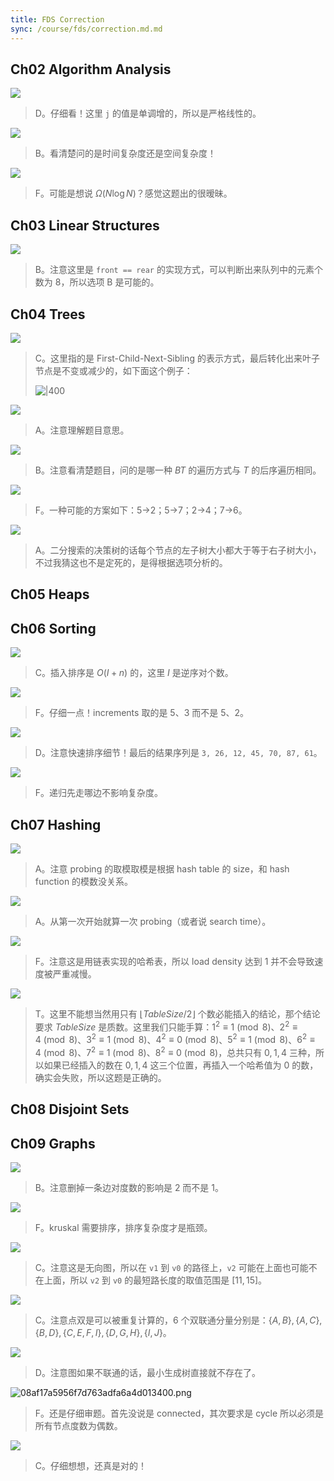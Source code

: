 ```yaml
---
title: FDS Correction
sync: /course/fds/correction.md.md
---
```


## Ch02 Algorithm Analysis

![](https://static.memset0.cn/img/v6/2024/06/27/DgcROWa1.png)

> D。仔细看！这里 `j` 的值是单调增的，所以是严格线性的。

![](https://static.memset0.cn/img/v6/2024/06/27/iZgJCFxw.png)

> B。看清楚问的是时间复杂度还是空间复杂度！

![](https://static.memset0.cn/img/v6/2024/06/27/sDeold60.png)

> F。可能是想说 $\Omega(N \log N)$？感觉这题出的很暧昧。

## Ch03 Linear Structures

![](https://static.memset0.cn/img/v6/2024/06/27/cbNvYaM4.png)

> B。注意这里是 `front == rear` 的实现方式，可以判断出来队列中的元素个数为 8，所以选项 B 是可能的。

## Ch04 Trees

![](https://static.memset0.cn/img/v6/2024/06/27/Nb61H19w.png)

> C。这里指的是 First-Child-Next-Sibling 的表示方式，最后转化出来叶子节点是不变或减少的，如下面这个例子：
>
> ![|400](https://static.memset0.cn/img/v6/2024/06/27/Wiftch0q.png)

![](https://static.memset0.cn/img/v6/2024/06/27/G2fdspjM.png)

> A。注意理解题目意思。

![](https://static.memset0.cn/img/v6/2024/06/28/lBCPfdkP.png)

> B。注意看清楚题目，问的是哪一种 $BT$ 的遍历方式与 $T$ 的后序遍历相同。

![](https://static.memset0.cn/img/v6/2024/06/28/OqzVlq22.png)

> F。一种可能的方案如下：5->2；5->7；2->4；7->6。

![](https://static.memset0.cn/img/v6/2024/06/28/i5Se0whU.png)

> A。二分搜索的决策树的话每个节点的左子树大小都大于等于右子树大小，不过我猜这也不是定死的，是得根据选项分析的。

## Ch05 Heaps

## Ch06 Sorting

![](https://static.memset0.cn/img/v6/2024/06/27/trt5nAR8.png)

> C。插入排序是 $O(I+n)$ 的，这里 $I$ 是逆序对个数。

![](https://static.memset0.cn/img/v6/2024/06/27/lyRHcc77.png)

> F。仔细一点！increments 取的是 5、3 而不是 5、2。

![](https://static.memset0.cn/img/v6/2024/06/27/OhBxQVXb.png)

> D。注意快速排序细节！最后的结果序列是 `3, 26, 12, 45, 70, 87, 61`。

![](https://static.memset0.cn/img/v6/2024/06/28/IxxwvmnG.png)

> F。递归先走哪边不影响复杂度。

## Ch07 Hashing

![](https://static.memset0.cn/img/v6/2024/06/27/ERFxXofJ.png)

> A。注意 probing 的取模取模是根据 hash table 的 size，和 hash function 的模数没关系。

![](https://static.memset0.cn/img/v6/2024/06/27/iGDFCWsy.png)

> A。从第一次开始就算一次 probing（或者说 search time）。

![](https://static.memset0.cn/img/v6/2024/06/27/Pdhfxeg5.png)

> F。注意这是用链表实现的哈希表，所以 load density 达到 1 并不会导致速度被严重减慢。

![](https://static.memset0.cn/img/v6/2024/06/29/35hT4Bdk.png)

> T。这里不能想当然用只有 $\lfloor TableSize / 2 \rfloor$ 个数必能插入的结论，那个结论要求 $TableSize$ 是质数。这里我们只能手算：$1^2\equiv 1 \pmod 8$、$2^2\equiv 4 \pmod 8$、$3^2\equiv 1 \pmod 8$、$4^2\equiv 0 \pmod 8$、$5^2\equiv 1 \pmod 8$、$6^2\equiv 4 \pmod 8$、$7^2\equiv 1 \pmod 8$、$8^2\equiv 0\pmod 8$，总共只有 $0,1,4$ 三种，所以如果已经插入的数在 $0,1,4$ 这三个位置，再插入一个哈希值为 $0$ 的数，确实会失败，所以这题是正确的。

## Ch08 Disjoint Sets

## Ch09 Graphs

![](https://static.memset0.cn/img/v6/2024/06/27/4gjawbWU.png)

> B。注意删掉一条边对度数的影响是 2 而不是 1。

![](https://static.memset0.cn/img/v6/2024/06/27/8oER7KEi.png)

> F。kruskal 需要排序，排序复杂度才是瓶颈。

![](https://static.memset0.cn/img/v6/2024/06/27/RWD9Nw6Z.png)

> C。注意这是无向图，所以在 `v1` 到 `v0` 的路径上，`v2` 可能在上面也可能不在上面，所以 `v2` 到 `v0` 的最短路长度的取值范围是 $[11,15]$。

![](https://static.memset0.cn/img/v6/2024/06/27/zLwtD6cJ.png)

> C。注意点双是可以被重复计算的，6 个双联通分量分别是：$\{A,B\},\{A,C\},\{B,D\},\{C,E,F,I\},\{D,G,H\},\{I,J\}$。

![](https://static.memset0.cn/img/v6/2024/06/28/mGlZRwYh.png)

> D。注意图如果不联通的话，最小生成树直接就不存在了。

![08af17a5956f7d763adfa6a4d013400.png](https://static.memset0.cn/img/v6/2024/06/28/uTnf4u23.png)

> F。还是仔细审题。首先没说是 connected，其次要求是 cycle 所以必须是所有节点度数为偶数。

![](https://static.memset0.cn/img/v6/2024/06/28/Z5YCH7O9.png)

> C。仔细想想，还真是对的！
